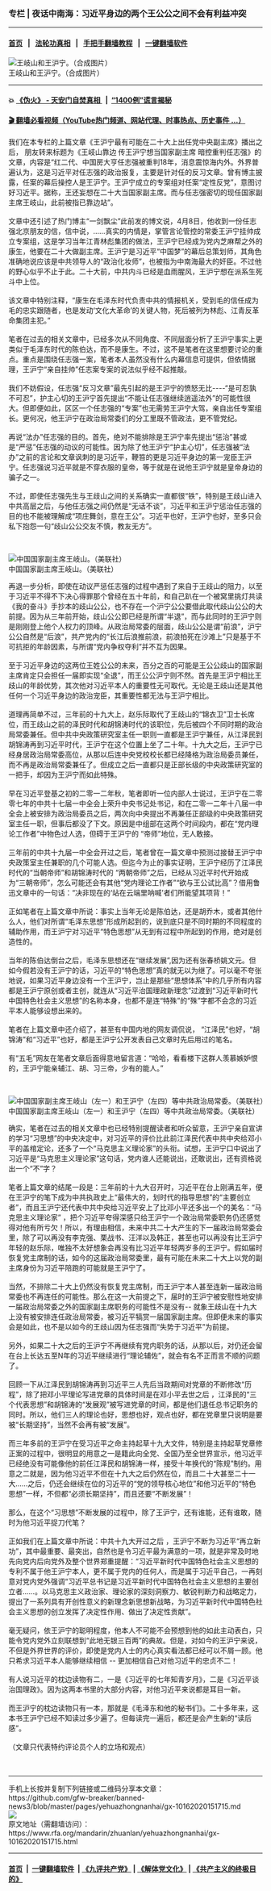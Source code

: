 ### 专栏 | 夜话中南海：习近平身边的两个王公公之间不会有利益冲突
------------------------

#### [首页](https://github.com/gfw-breaker/banned-news3/blob/master/README.md) &nbsp;&nbsp;|&nbsp;&nbsp; [法轮功真相](https://github.com/begood0513/basic/blob/master/README.md)  &nbsp;&nbsp;|&nbsp;&nbsp; [手把手翻墙教程](https://github.com/gfw-breaker/guides/wiki)  &nbsp;&nbsp;|&nbsp;&nbsp; [一键翻墙软件](https://github.com/gfw-breaker/nogfw/blob/master/README.md)  



<div id="headerimg">
 <img alt="王岐山和王沪宁。（合成图片）" src="https://www.rfa.org/mandarin/zhuanlan/yehuazhongnanhai/gx-10162020151715.html/p2351001a823428675-ss.jpg/image" title="王岐山和王沪宁。（合成图片）"/>
 <div id="headerimgcontents">
  <div id="headerimgcaption">
   <span>
    王岐山和王沪宁。（合成图片）
   </span>
   <!-- zoomattribute -->
  </div>
  <!-- headerimgcaption -->
 </div>
 <!-- headerimagecontents -->
</div>

<hr/>


#### 💥 [《伪火》 - 天安门自焚真相 ](http://158.247.195.190:10000/videos/blog/weihuo.html)&nbsp; |&nbsp; [“1400例”谎言揭秘  ](http://158.247.195.190:10000/videos/blog/jiexi1400.html)

#### [ 🎬  翻墙必看视频（YouTube热门频道、网站代理、时事热点、历史事件 ...）](https://github.com/gfw-breaker/links/blob/master/banned.md)

<div id="storytext">
 <div>
  <div class="slot_header">
  </div>
 </div>
 <p>
  我们在本专栏的上篇文章《王沪宁最有可能在二十大上出任党中央副主席》播出之后， 朋友转来标题为《王岐山靠边 传王沪宁想当国家副主席 暗控重判任志强》的文章，内容是“红二代、中国房大亨任志强被重判18年，消息震惊海内外。外界普遍认为，这是习近平对任志强的政治报复，主要是针对任的反习文章。曾有博主披露，任案的幕后操控人是王沪宁。王沪宁成立的专案组对任案“定性反党”，意图讨好习近平。据称，王还妄想在二十大当国家副主席。而与任志强密切的现任国家副主席王岐山，此前被指已靠边站”。
  <br/>
  <br/>
  文章中还引述了热门博主“一剑飘尘”此前发的博文说，4月8日，他收到一份任志强北京朋友的信，信中说，……真实的内情是，掌管言论管控的常委王沪宁挂帅成立专案组，这是学习当年江青林彪集团的做法，王沪宁已经成为党内芝麻帮之外的康生，他要在二十大做副主席。王沪宁是习近平“中国梦”的幕后总策划师，其角色准确地说应该是中共领导人的“政治化妆师”，也被指为中南海最大的奸臣。不过他的野心似乎不止于此。二十大前，中共内斗已经是血雨腥风，王沪宁想在派系生死斗中上位。
  <br/>
  <br/>
  该文章中特别注释，“康生在毛泽东时代负责中共的情报机关，受到毛的信任成为毛的忠实跟随者，也是发动‘文化大革命’的关键人物，死后被列为林彪、江青反革命集团主犯。”
  <br/>
  <br/>
  笔者在过去的相关文章中，已经多次从不同角度、不同层面分析了王沪宁事实上更类似于毛泽东时代的陈伯达，而不是康生。不过，这不是笔者在这里想要讨论的重点。重点是围绕任志强一案，笔者本人虽然没有什么内幕信息可提供，但依情据理，王沪宁“亲自挂帅”任志案专案的说法似乎经不起推敲。
  <br/>
  <br/>
  我们不妨假设，任志强“反习文章”最先引起的是王沪宁的愤怒无比----“是可忍孰不可忍”，护主心切的王沪宁首先提出“不能让任志强继续逍遥法外”的可能性很大。但即便如此，区区一个任志强的“专案”也无需劳王沪宁大驾，亲自出任专案组长。更何况，他王沪宁在政治局常委们的分工里既不管政法，更不管党纪。
  <br/>
  <br/>
  再说“法办”任志强的目的。首先，绝对不能排除是王沪宁率先提出“惩治”甚或是“严惩”任志强的动议的可能性。因为除了他王沪宁“护主心切”，任志强被“法办”之前的言论和文章讽刺的是习近平，鞭笞的更是习近平身边的第一宠臣王沪宁。任志强说习近平就是不穿衣服的皇帝，等于就是在说他王沪宁就是皇帝身边的骗子之一。
  <br/>
  <br/>
  不过，即使任志强先生与王歧山之间的关系确实一直都很“铁”，特别是王歧山进入中共高层之后，与他任志强之间仍然是“无话不谈”，习近平和王沪宁惩治任志强的目的也不能被理解成“项庄舞剑，意在王公”。习近平也好，王沪宁也好，至多只会私下抱怨一句“歧山公公交友不慎，教友无方”。
 </p>
 <p>
  <br/>
  <div class="image-inline captioned" style="width:1900px;">
   <div style="width:1900px;">
    <img alt="中国国家副主席王岐山。（美联社）" src="https://www.rfa.org/mandarin/zhuanlan/yehuazhongnanhai/gx-10162020151715.html/AP_19339190186503.jpg" title="中国国家副主席王岐山。（美联社）"/>
   </div>
   <div class="image-caption">
    <span style="width:1900px;">
     中国国家副主席王岐山。（美联社）
    </span>
    <span class="copyright">
    </span>
   </div>
  </div>
 </p>
 <p>
  再退一步分析，即使在动议严惩任志强的过程中遇到了来自于王歧山的阻力，以至于习近平不得不下决心得罪那个曾经在五十年前，和自己趴在一个被窝里挑灯共读《我的奋斗》手抄本的歧山公公，也不存在一个沪宁公公要借此取代歧山公公的大前提。因为从三年前开始，歧山公公即已经是所谓“半退”，而与此同时的王沪宁则是刚刚登上他个人权力的顶峰。从政治局常委的层面，歧山公公是谓“前浪”，沪宁公公自然是“后浪”，共产党内的“长江后浪推前浪，前浪拍死在沙滩上”只是基于不可抗拒的年龄因素，与所谓“党内争权夺利”并不互为因果。
  <br/>
  <br/>
  至于习近平身边的这两位王姓公公的未来，百分之百的可能是王公公歧山的国家副主席肯定只会担任一届即实现“全退”，而王公公沪宁则不然。首先是王沪宁相比王歧山的年龄优势，其次他对习近平本人的重要性无可取代。无论是王歧山还是其他任何一个习近平身边的政治宠臣，其重要性都无法与王沪宁相比。
  <br/>
  <br/>
  道理再简单不过，三年前的十九大上，赵乐际取代了王歧山的“锦衣卫”卫士长席位，而王歧山之前的泽民时代和胡锦涛时代的该职位，先后被四个不同时期的政治局常委兼任。但中共中央政策研究室主任一职则一直都是王沪宁兼任，从江泽民到胡锦涛再到习近平时代，王沪宁在这个位置上坐了二十年。十九大之后，王沪宁已经身居政治局常委高位，从那以后连中央党校校长都已经降格为政治局委员兼任，而不再是政治局常委兼任了。但成立之后一直都只是正部长级的中央政策研究室的一把手，却因为王沪宁而如此特殊。
  <br/>
  <br/>
  早在习近平登基之初的二零一二年秋，笔者即听一位内部人士说过，王沪宁在二零零七年的中共十七届一中全会上荣升中央书记处书记，和在二零一二年十八届一中全会上被安排为政治局委员之后，两次向中央提出不再兼任正部级的中央政策研究室主任一职，但事后都没了下文。原因是中组部在这两个时间段内，都在“党内理论工作者”中物色过人选，但碍于王沪宁的 “帝师”地位，无人敢接。
  <br/>
  <br/>
  三年前的中共十九届一中全会开过之后，笔者曾在一篇文章中预测过接替王沪宁中央政策室主任兼职的几个可能人选。但迄今为止的事实证明，王沪宁经历了江泽民时代的“当朝帝师”和胡锦涛时代的 “两朝帝师”之后，已经从习近平时代开始成为“三朝帝师”，怎么可能还会有其他“党内理论工作者”“欲与王公试比高”？借用鲁迅文章中的一句话：“决非现在的‘站在云端里呐喊’者们所能望其项背！”
  <br/>
  <br/>
  正如笔者在上篇文章中所说：事实上当年无论是陈伯达，还是胡乔木，或者其他什么人，他们对所谓“毛泽东思想”形成所起到的，说到底只是不同时期的不同程度的辅助作用，而王沪宁对习近平“特色思想”从无到有过程中所起到的作用，绝对是创造性的。
  <br/>
  <br/>
  当年的陈伯达倒台之后，毛泽东思想还在“继续发展”,因为还有张春桥姚文元。但如今假若没有王沪宁的话，习近平的“特色思想”真的就无以为继了。可以毫不夸张地说，如果习近平身边没有一个王沪宁，岂止是那些“思想体系”中的几乎所有内容都是王沪宁原创或者主创，就连从“习近平治国理政新理念”过渡到“习近平新时代中国特色社会主义思想”的名称本身，也都不是连“特殊”的“殊”字都不会念的习近平本人能够设想出来的。
  <br/>
  <br/>
  笔者在上篇文章中还介绍了，甚至有中国内地的网友调侃说， “江泽民”也好，“胡锦涛”和“习近平”也好，都是王沪宁公开发表自己文章时先后用过的笔名。
  <br/>
  <br/>
  有“五毛”网友在笔者文章后面得意地留言道：“哈哈，看看楼下这群人羡慕嫉妒恨的，王沪宁能亲辅江、胡、习三帝，少有的能人。”
 </p>
 <p>
  <br/>
  <div class="image-inline captioned" style="width:1944px;">
   <div style="width:1944px;">
    <img alt="中国国家副主席王岐山（左一）和王沪宁（左四）等中共政治局常委。（美联社）" src="https://www.rfa.org/mandarin/zhuanlan/yehuazhongnanhai/gx-10162020151715.html/AP_19273129925510.jpg" title="中国国家副主席王岐山（左一）和王沪宁（左四）等中共政治局常委。（美联社）"/>
   </div>
   <div class="image-caption">
    <span style="width:1944px;">
     中国国家副主席王岐山（左一）和王沪宁（左四）等中共政治局常委。（美联社）
    </span>
    <span class="copyright">
    </span>
   </div>
  </div>
 </p>
 <p>
  确实，笔者在过去的相关文章中也已经特别提醒读者和听众留意，王沪宁亲自宣讲的学习“习思想”的中央决定中，对习近平的评价比此前江泽民代表中共中央给邓小平的盖棺定论，还多了一个“马克思主义理论家”的头衔。试想，王沪宁口中说出了习近平是“马克思主义理论家”这句话，党内谁人还能说出，还敢说出，还有资格说出一个“不”字？
  <br/>
  <br/>
  笔者上篇文章的结尾一段是：三年前的十九大召开时，习近平在台上刚满五年，便在王沪宁的笔下成为中共执政史上“最伟大的，划时代的指导思想”的“主要创立者”，而且王沪宁还代表中共中央给习近平安上了比邓小平还多出一个的美名：“马克思主义理论家” ，把个习近平夸得深感只给王沪宁一个政治局常委职务仍还感觉得对他有所亏欠！所以，有理由相信，未来中共二十大产生的下一届政治局常委会里，除了可以再没有李克强、栗战书、汪洋以及韩正，甚至也可以再没有比王沪宁年轻的赵乐际，唯独不太好想象会再没有比习近平年轻两岁多的王沪宁。假如届时恢复党主席制的话，如今的这届政治局常委里，最有可能在未来二十大上以党的副主席身份为习近平陪跑的可能就是王沪宁了。
  <br/>
  <br/>
  当然，不排除二十大上仍然没有恢复党主席制，而王沪宁本人甚至连新一届政治局常委也不再连任的可能性。那么在这一大前提之下，届时的王沪宁被安慰性地安排一届政治局常委之外的国家副主席职务的可能性不是没有-- 就象王歧山在十九大上没有被安排连任政治局常委，被习近平犒赏一届国家副主席。但即便未来的事实会是如此，也不是以如今的王歧山因为任志强而“失势于习近平”为前提。
  <br/>
  <br/>
  另外，如果二十大之后的王沪宁不再继续有党内职务的话，从那以后，对仍还会留在台上长达五至N年的习近平继续进行“理论辅佐”，就会有名不正而言不顺的问题了。
  <br/>
  <br/>
  回顾一下从江泽民到胡锦涛再到习近平三人先后当政期间对党章的不断修改“历程”，除了把邓小平理论写进党章的具体时间是在邓小平去世之后 ，江泽民的“三个代表思想”和胡锦涛的“发展观”被写进党章的时间，都是他们退任总书记职务的同时。所以，他们三人的理论也好，思想也好，观点也好，都在党章里只说明是要被“长期坚持”，当然不会再有被“发展”。
  <br/>
  <br/>
  而三年多前的王沪宁在受习近平之命主持起草十九大文件，特别是主持起草党章修正案的过程中，很明显的用意之一是籍此向全党、全国乃至全世界宣示，他习近平已经绝没有可能像他的前任江泽民和胡锦涛一样，接受十年换代的“陈规”制约。用意之二就是，因为他习近平不但在十九大之后仍然在位，而且二十大甚至二十一大……之后，仍还会继续在位的习近平的“党的领导核心地位”和他习近平的“特色思想”一样，不但都“必须长期坚持”，而且还要“不断发展”！
  <br/>
  <br/>
  那么，在这个“习思想”不断发展的过程中，除了王沪宁，还有谁能，还有谁敢，随时为他习近平捉刀代笔？
  <br/>
  <br/>
  正如我们在上篇文章中所说：中共十九大开过之后 ，王沪宁不断为习近平“再立新功”，其中最重要、最突出，自然也是令习近平最为满意的一项，就是非常及时地先向党内后向党外及整个世界郑重提醒：“习近平新时代中国特色社会主义思想的专利不属于他王沪宁本人，更不属于党内的任何人，而是属于习近平自己，一再刻意对党内党外强调“习近平总书记是习近平新时代中国特色社会主义思想的主要创立者……。以马克思主义政治家、理论家的深刻洞察力、敏锐判断力和战略定力，提出了一系列具有开创性意义的新理念新思想新战略，为习近平新时代中国特色社会主义思想的创立发挥了决定性作用、做出了决定性贡献”。
  <br/>
  <br/>
  毫无疑问，依王沪宁的聪明程度，他本人不可能不会预想到他的如此主动表白，只能令党内党外立刻联想到“此地无银三百两”的典故。但是，对如今的王沪宁来说，不但是外界世界的评价，即使是党内人士的内心真实看法都已经可以不屑一顾。他只希求习近平本人能够继续相信 -- 更加相信自己对他习近平的忠贞不二！
  <br/>
  <br/>
  有人说习近平的枕边读物有二，一是《习近平的七年知青岁月》，二是《习近平谈治国理政》。因为这两本书里的大部分内容，对他习近平来说都是耳目一新。
  <br/>
  <br/>
  而王沪宁的枕边读物只有一本，那就是《毛泽东和他的秘书们》。二十多年来，这本书王沪宁已经不知读过多少遍了。但每读完一遍后，都还是会产生新的“读后感”。
  <br/>
  <br/>
  （文章只代表特约评论员个人的立场和观点）
  <br/>
  <br/>
  <br/>
 </p>
</div>

<hr/>
手机上长按并复制下列链接或二维码分享本文章：<br/>
https://github.com/gfw-breaker/banned-news3/blob/master/pages/yehuazhongnanhai/gx-10162020151715.md <br/>
<a href='https://github.com/gfw-breaker/banned-news3/blob/master/pages/yehuazhongnanhai/gx-10162020151715.md'><img src='https://github.com/gfw-breaker/banned-news3/blob/master/pages/yehuazhongnanhai/gx-10162020151715.md.png'/></a> <br/>
原文地址（需翻墙访问）：https://www.rfa.org/mandarin/zhuanlan/yehuazhongnanhai/gx-10162020151715.html


------------------------
#### [首页](https://github.com/gfw-breaker/banned-news3/blob/master/README.md) &nbsp;|&nbsp; [一键翻墙软件](https://github.com/gfw-breaker/nogfw/blob/master/README.md) &nbsp;| [《九评共产党》](https://github.com/gfw-breaker/9ping.md/blob/master/README.md#九评之一评共产党是什么) | [《解体党文化》](https://github.com/gfw-breaker/jtdwh.md/blob/master/README.md) | [《共产主义的终极目的》](https://github.com/gfw-breaker/gczydzjmd.md/blob/master/README.md)


<img src='http://gfw-breaker.win/banned-news3/pages/yehuazhongnanhai/gx-10162020151715.md' width='0px' height='0px'/>